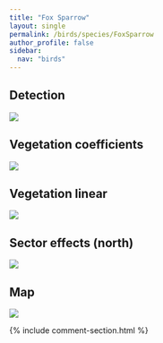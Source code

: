 ```yaml
---
title: "Fox Sparrow"
layout: single
permalink: /birds/species/FoxSparrow
author_profile: false
sidebar:
  nav: "birds"
---
```


<h2>Detection</h2>

<img src="https://beallen.github.io/DevelopmentWebsite/assets/images/birds/FoxSparrow/det.jpg">

<h2>Vegetation coefficients</h2>

<img src="https://beallen.github.io/DevelopmentWebsite/assets/images/birds/FoxSparrow/veghf.jpg">

<h2>Vegetation linear</h2>

<img src="https://beallen.github.io/DevelopmentWebsite/assets/images/birds/FoxSparrow/lin-north.jpg">

<h2>Sector effects (north)</h2>

<img src="https://beallen.github.io/DevelopmentWebsite/assets/images/birds/FoxSparrow/sector-north.jpg">

<h2>Map</h2>

<img src="https://beallen.github.io/DevelopmentWebsite/assets/images/birds/FoxSparrow/map.jpg">

{% include comment-section.html %}

